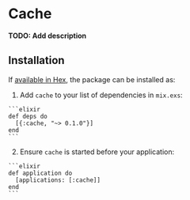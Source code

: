 # Cache

**TODO: Add description**

## Installation

If [available in Hex](https://hex.pm/docs/publish), the package can be installed as:

  1. Add `cache` to your list of dependencies in `mix.exs`:

    ```elixir
    def deps do
      [{:cache, "~> 0.1.0"}]
    end
    ```

  2. Ensure `cache` is started before your application:

    ```elixir
    def application do
      [applications: [:cache]]
    end
    ```

